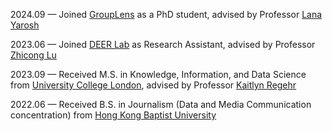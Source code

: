 <!-- - 07/2024:  Excited to participate in 7th Advanced Course on Data Science & Machine Learning Summer School([ACDL2024](acdl2024.icas.events)). 
- 04/2024: Thrilled to share that I'm starting my Ph.D. at U Minnesota this fall! I'm very excited and thankful for everyone who has supported me along the way. -->


2024.09 — Joined [GroupLens](https://grouplens.org/) as a PhD student, advised by Professor [Lana Yarosh](https://lanayarosh.github.io/)

2023.06 — Joined [DEER Lab](https://www.cs.cityu.edu.hk/~zhiconlu/people/) as Research Assistant, advised by Professor [Zhicong Lu](https://www.cs.cityu.edu.hk/~zhiconlu/)

2023.09 — Received M.S. in Knowledge, Information, and Data Science from [University College London](https://www.ucl.ac.uk/), advised by Professor [Kaitlyn Regehr](https://profiles.ucl.ac.uk/88177-kaitlyn-regehr)

2022.06 — Received B.S. in Journalism (Data and Media Communication concentration) from [Hong Kong Baptist University](https://www.hkbu.edu.hk/)